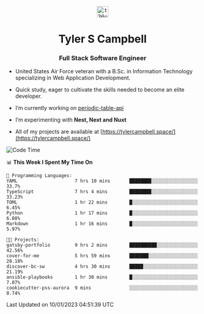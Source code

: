 <p align="center">
<a href="https://www.linkedin.com/in/t36campbell" target="blank"><img align="center" src="https://ik.imagekit.io/t36campbell/Portfolio/linkedin.png.original_m8bbGgPh6.png" alt="t36campbell" height="30" width="30" /></a>
</p>
<h1 align="center">Tyler S Campbell</h1>
<h3 align="center">Full Stack Software Engineer</h3>

* United States Air Force veteran with a B.Sc. in Information Technology specializing in Web Application Development. 

* Quick study, eager to cultivate the skills needed to become an elite developer.

* I’m currently working on [periodic-table-api](https://github.com/t36campbell/periodic-table-api)

* I’m experimenting with **Nest, Next and Nuxt**

* All of my projects are available at [https://tylercampbell.space/](https://tylercampbell.space/)

<!--START_SECTION:waka-->
![Code Time](http://img.shields.io/badge/Code%20Time-2%2C089%20hrs%2036%20mins-blue)

📊 **This Week I Spent My Time On** 

```text
💬 Programming Languages: 
YAML                     7 hrs 10 mins       ████████░░░░░░░░░░░░░░░░░   33.7% 
TypeScript               7 hrs 4 mins        ████████░░░░░░░░░░░░░░░░░   33.23% 
TOML                     1 hr 22 mins        █░░░░░░░░░░░░░░░░░░░░░░░░   6.45% 
Python                   1 hr 17 mins        █░░░░░░░░░░░░░░░░░░░░░░░░   6.08% 
Markdown                 1 hr 16 mins        █░░░░░░░░░░░░░░░░░░░░░░░░   5.97%

🐱‍💻 Projects: 
gatsby-portfolio         9 hrs 2 mins        ██████████░░░░░░░░░░░░░░░   42.56% 
cover-for-me             5 hrs 59 mins       ███████░░░░░░░░░░░░░░░░░░   28.18% 
discover-bc-sw           4 hrs 30 mins       █████░░░░░░░░░░░░░░░░░░░░   21.19% 
ansible-playbooks        1 hr 30 mins        █░░░░░░░░░░░░░░░░░░░░░░░░   7.07% 
cookiecutter-pss-aurora  9 mins              ░░░░░░░░░░░░░░░░░░░░░░░░░   0.74%

```


 Last Updated on 10/01/2023 04:51:39 UTC
<!--END_SECTION:waka-->

